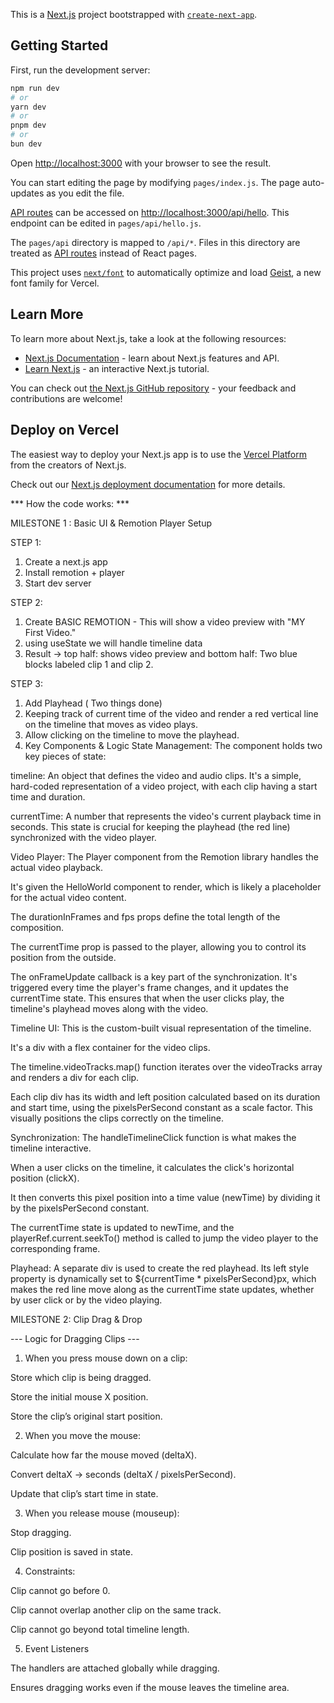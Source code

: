 This is a [Next.js](https://nextjs.org) project bootstrapped with [`create-next-app`](https://nextjs.org/docs/pages/api-reference/create-next-app).

## Getting Started

First, run the development server:

```bash
npm run dev
# or
yarn dev
# or
pnpm dev
# or
bun dev
```

Open [http://localhost:3000](http://localhost:3000) with your browser to see the result.

You can start editing the page by modifying `pages/index.js`. The page auto-updates as you edit the file.

[API routes](https://nextjs.org/docs/pages/building-your-application/routing/api-routes) can be accessed on [http://localhost:3000/api/hello](http://localhost:3000/api/hello). This endpoint can be edited in `pages/api/hello.js`.

The `pages/api` directory is mapped to `/api/*`. Files in this directory are treated as [API routes](https://nextjs.org/docs/pages/building-your-application/routing/api-routes) instead of React pages.

This project uses [`next/font`](https://nextjs.org/docs/pages/building-your-application/optimizing/fonts) to automatically optimize and load [Geist](https://vercel.com/font), a new font family for Vercel.

## Learn More

To learn more about Next.js, take a look at the following resources:

- [Next.js Documentation](https://nextjs.org/docs) - learn about Next.js features and API.
- [Learn Next.js](https://nextjs.org/learn-pages-router) - an interactive Next.js tutorial.

You can check out [the Next.js GitHub repository](https://github.com/vercel/next.js) - your feedback and contributions are welcome!

## Deploy on Vercel

The easiest way to deploy your Next.js app is to use the [Vercel Platform](https://vercel.com/new?utm_medium=default-template&filter=next.js&utm_source=create-next-app&utm_campaign=create-next-app-readme) from the creators of Next.js.

Check out our [Next.js deployment documentation](https://nextjs.org/docs/pages/building-your-application/deploying) for more details.


*** How the code works: ***

MILESTONE 1 : Basic UI & Remotion Player Setup

STEP 1: 
1. Create a next.js app
2. Install remotion + player
3. Start dev server

STEP 2: 
1. Create BASIC REMOTION - This will show a video preview with "MY First Video."
2. using useState we will handle timeline data
3. Result -> top half: shows video preview and bottom half: Two blue blocks labeled clip 1 and clip 2.

STEP 3: 
1. Add Playhead ( Two things done)
2. Keeping track of current time of the video and render a red vertical line on the timeline that moves as video plays. 
3. Allow clicking on the timeline to move the playhead. 
4. Key Components & Logic
State Management: The component holds two key pieces of state:

timeline: An object that defines the video and audio clips. It's a simple, hard-coded representation of a video project, with each clip having a start time and duration.

currentTime: A number that represents the video's current playback time in seconds. This state is crucial for keeping the playhead (the red line) synchronized with the video player.

Video Player: The Player component from the Remotion library handles the actual video playback.

It's given the HelloWorld component to render, which is likely a placeholder for the actual video content.

The durationInFrames and fps props define the total length of the composition.

The currentTime prop is passed to the player, allowing you to control its position from the outside.

The onFrameUpdate callback is a key part of the synchronization. It's triggered every time the player's frame changes, and it updates the currentTime state. This ensures that when the user clicks play, the timeline's playhead moves along with the video.

Timeline UI: This is the custom-built visual representation of the timeline.

It's a div with a flex container for the video clips.

The timeline.videoTracks.map() function iterates over the videoTracks array and renders a div for each clip.

Each clip div has its width and left position calculated based on its duration and start time, using the pixelsPerSecond constant as a scale factor. This visually positions the clips correctly on the timeline.

Synchronization: The handleTimelineClick function is what makes the timeline interactive.

When a user clicks on the timeline, it calculates the click's horizontal position (clickX).

It then converts this pixel position into a time value (newTime) by dividing it by the pixelsPerSecond constant.

The currentTime state is updated to newTime, and the playerRef.current.seekTo() method is called to jump the video player to the corresponding frame.

Playhead: A separate div is used to create the red playhead. Its left style property is dynamically set to ${currentTime * pixelsPerSecond}px, which makes the red line move along as the currentTime state updates, whether by user click or by the video playing.



MILESTONE 2: Clip Drag & Drop

--- Logic for Dragging Clips ---

1. When you press mouse down on a clip:

Store which clip is being dragged.

Store the initial mouse X position.

Store the clip’s original start position.

2. When you move the mouse:

Calculate how far the mouse moved (deltaX).

Convert deltaX → seconds (deltaX / pixelsPerSecond).

Update that clip’s start time in state.

3. When you release mouse (mouseup):

Stop dragging.

Clip position is saved in state.

4. Constraints:

Clip cannot go before 0.

Clip cannot overlap another clip on the same track.

Clip cannot go beyond total timeline length.

5. Event Listeners
   
The handlers are attached globally while dragging.

Ensures dragging works even if the mouse leaves the timeline area.


